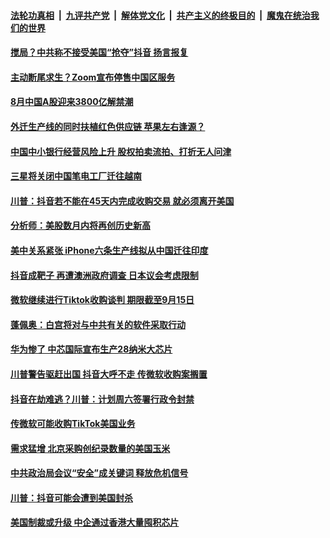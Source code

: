 

####  [法轮功真相](../../../../basic/blob/master/README.md?t=08041431) &nbsp;|&nbsp; [九评共产党](../../../../9ping.md/blob/master/README.md?t=08041431) &nbsp;|&nbsp; [解体党文化](../../../../jtdwh.md/blob/master/README.md?t=08041431)  &nbsp;|&nbsp; [共产主义的终极目的](../../../../gczydzjmd.md/blob/master/README.md?t=08041431) &nbsp;|&nbsp; [魔鬼在统治我们的世界](../../../../mgztzwmdsj.md/blob/master/README.md?t=08041431) 

#### [搅局？中共称不接受美国“抢夺”抖音 扬言报复](../pages/soh7/407794.md?t=08041431) 
#### [主动断尾求生？Zoom宣布停售中国区服务 ](../pages/soh7/407881.md?t=08041431) 
#### [8月中国A股迎来3800亿解禁潮](../pages/soh7/407809.md?t=08041431) 
#### [外迁生产线的同时扶植红色供应链 苹果左右逢源？](../pages/soh7/407797.md?t=08041431) 
#### [中国中小银行经营风险上升 股权拍卖流拍、打折无人问津](../pages/soh7/407812.md?t=08041431) 
#### [三星将关闭中国笔电工厂迁往越南](../pages/soh7/407788.md?t=08041431) 
#### [川普：抖音若不能在45天内完成收购交易 就必须离开美国](../pages/soh7/407800.md?t=08041431) 
#### [分析师：美股数月内将再创历史新高](../pages/soh7/407647.md?t=08041431) 
#### [美中关系紧张 iPhone六条生产线拟从中国迁往印度](../pages/soh7/407629.md?t=08041431) 
#### [抖音成靶子 再遭澳洲政府调查 日本议会考虑限制](../pages/soh7/407608.md?t=08041431) 
#### [微软继续进行Tiktok收购谈判 期限截至9月15日](../pages/soh7/407590.md?t=08041431) 
#### [蓬佩奥：白宫将对与中共有关的软件采取行动](../pages/soh7/407602.md?t=08041431) 
#### [华为惨了 中芯国际宣布生产28纳米大芯片 ](../pages/soh7/407245.md?t=08041431) 
#### [川普警告驱赶出国 抖音大呼不走 传微软收购案搁置 ](../pages/soh7/407242.md?t=08041431) 
#### [抖音在劫难逃？川普：计划周六签署行政令封禁](../pages/soh7/406969.md?t=08041431) 
#### [传微软可能收购TikTok美国业务](../pages/soh7/406906.md?t=08041431) 
#### [需求猛增 北京采购创纪录数量的美国玉米](../pages/soh7/406849.md?t=08041431) 
#### [中共政治局会议“安全”成关键词 释放危机信号](../pages/soh7/406795.md?t=08041431) 
#### [川普：抖音可能会遭到美国封杀](../pages/soh7/406831.md?t=08041431) 
#### [美国制裁或升级 中企通过香港大量囤积芯片](../pages/soh7/406798.md?t=08041431) 
